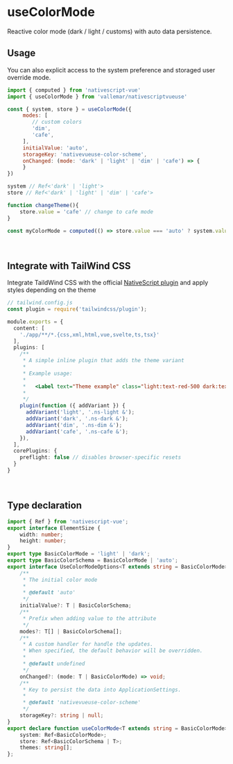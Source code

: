 
# useColorMode

Reactive color mode (dark / light / customs) with auto data persistence.
<br />

## Usage

You can also explicit access to the system preference and storaged user override mode.

```js
import { computed } from 'nativescript-vue'
import { useColorMode } from 'vallemar/nativescriptvueuse'

const { system, store } = useColorMode({
     modes: [
        // custom colors
        'dim',
        'cafe',
     ],
     initialValue: 'auto',
     storageKey: 'nativevueuse-color-scheme',
     onChanged: (mode: 'dark' | 'light' | 'dim' | 'cafe') => {
     }
})

system // Ref<'dark' | 'light'>
store // Ref<'dark' | 'light' | 'dim' | 'cafe'>

function changeTheme(){
    store.value = 'cafe' // change to cafe mode
}

const myColorMode = computed(() => store.value === 'auto' ? system.value : store.value)
```
<br />

## Integrate with TailWind CSS

Integrate TaildWind CSS with the official [NativeScript plugin](https://github.com/NativeScript/tailwind) and apply styles depending on the theme

```ts
// tailwind.config.js
const plugin = require('tailwindcss/plugin');

module.exports = {
  content: [
    './app/**/*.{css,xml,html,vue,svelte,ts,tsx}'
  ],
  plugins: [
    /**
     * A simple inline plugin that adds the theme variant
     * 
     * Example usage: 
     *
     *   <Label text="Theme example" class="light:text-red-500 dark:text-blue-500 dim:text-green-500 cafe:text-yellow-500" />
     *
     */
    plugin(function ({ addVariant }) {
      addVariant('light', '.ns-light &');
      addVariant('dark', '.ns-dark &');
      addVariant('dim', '.ns-dim &');
      addVariant('cafe', '.ns-cafe &');
    }),
  ],
  corePlugins: {
    preflight: false // disables browser-specific resets
  }
}
```
<br />

## Type declaration

```ts
import { Ref } from 'nativescript-vue';
export interface ElementSize {
    width: number;
    height: number;
}
export type BasicColorMode = 'light' | 'dark';
export type BasicColorSchema = BasicColorMode | 'auto';
export interface UseColorModeOptions<T extends string = BasicColorMode> {
    /**
     * The initial color mode
     *
     * @default 'auto'
     */
    initialValue?: T | BasicColorSchema;
    /**
     * Prefix when adding value to the attribute
     */
    modes?: T[] | BasicColorSchema[];
    /**
     * A custom handler for handle the updates.
     * When specified, the default behavior will be overridden.
     *
     * @default undefined
     */
    onChanged?: (mode: T | BasicColorMode) => void;
    /**
     * Key to persist the data into ApplicationSettings.
     *
     * @default 'nativevueuse-color-scheme'
     */
    storageKey?: string | null;
}
export declare function useColorMode<T extends string = BasicColorMode>(options?: UseColorModeOptions<T>): {
    system: Ref<BasicColorMode>;
    store: Ref<BasicColorSchema | T>;
    themes: string[];
};

```